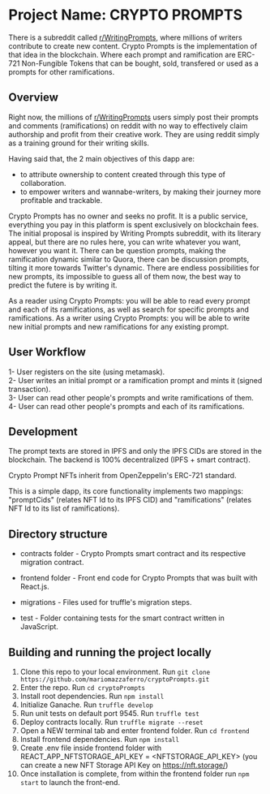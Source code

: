 # Project Name: CRYPTO PROMPTS

There is a subreddit called <a href="https://www.reddit.com/r/WritingPrompts/">r/WritingPrompts</a>, where millions of writers contribute to create new content. Crypto Prompts is the implementation of that idea in the blockchain. Where each prompt and ramification are ERC-721 Non-Fungible Tokens that can be bought, sold, transfered or used as a prompts for other ramifications.


## Overview

Right now, the millions of <a href="https://www.reddit.com/r/WritingPrompts/">r/WritingPrompts</a> users simply post their prompts and comments (ramifications) on reddit with no way to effectively claim authorship and profit from their creative work. They are using reddit simply as a training ground for their writing skills.

Having said that, the 2 main objectives of this dapp are:
- to attribute ownership to content created through this type of collaboration.
- to empower writers and wannabe-writers, by making their journey more profitable and trackable.

Crypto Prompts has no owner and seeks no profit. It is a public service, everything you pay in this platform is spent exclusively on blockchain fees. The initial proposal is inspired by Writing Prompts subreddit, with its literary appeal, but there are no rules here, you can write whatever you want, however you want it. There can be question prompts, making the ramification dynamic similar to Quora, there can be discussion prompts, tilting it more towards Twitter's dynamic. There are endless possibilities for new prompts, its impossible to guess all of them now, the best way to predict the futere is by writing it.

As a reader using Crypto Prompts: you will be able to read every prompt and each of its ramifications, as well as search for specific prompts and ramifications.
As a writer using Crypto Prompts: you will be able to write new initial prompts and new ramifications for any existing prompt.


## User Workflow

1- User registers on the site (using metamask).<br/>
2- User writes an initial prompt or a ramification prompt and mints it (signed transaction).<br/>
3- User can read other people's prompts and write ramifications of them.<br/>
4- User can read other people's prompts and each of its ramifications.<br/>


## Development

The prompt texts are stored in IPFS and only the IPFS CIDs are stored in the blockchain. The backend is 100% decentralized (IPFS + smart contract).

Crypto Prompt NFTs inherit from OpenZeppelin's ERC-721 standard.

This is a simple dapp, its core functionality implements two mappings: "promptCids" (relates NFT Id to its IPFS CID) and "ramifications" (relates NFT Id to its list of ramifications).


## Directory structure

- contracts folder - Crypto Prompts smart contract and its respective migration contract.

- frontend folder - Front end code for Crypto Prompts that was built with React.js.

- migrations - Files used for truffle's migration steps.

- test - Folder containing tests for the smart contract written in JavaScript.


## Building and running the project locally

1. Clone this repo to your local environment. Run `git clone https://github.com/mariomazzaferro/cryptoPrompts.git`
2. Enter the repo. Run `cd cryptoPrompts`
3. Install root dependencies. Run `npm install`
4. Initialize Ganache. Run `truffle develop`
5. Run unit tests on default port 9545. Run `truffle test`
6. Deploy contracts locally. Run `truffle migrate --reset`
7. Open a NEW terminal tab and enter frontend folder. Run `cd frontend`
8. Install frontend dependencies. Run `npm install`
9. Create .env file inside frontend folder with REACT_APP_NFTSTORAGE_API_KEY = <NFTSTORAGE_API_KEY> (you can create a new NFT Storage API Key on <a href="https://nft.storage/">https://nft.storage/</a>)
10. Once installation is complete, from within the frontend folder run `npm start` to launch the front-end.
